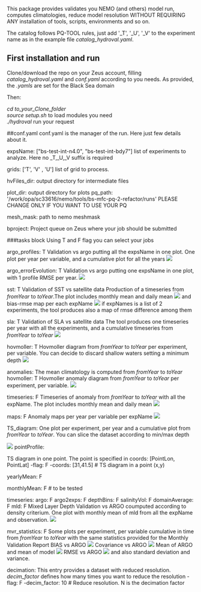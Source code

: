 This package provides validates you NEMO (and others) model run, computes climatologies, reduce model resolution WITHOUT REQUIRING ANY installation of tools, scripts, environments  and so on.

The catalog follows PQ-TOOL rules, just add '_T', '_U', '_V' to the experiment name as in the example file *catalog_hydroval.yaml*.

## First installation and run
Clone/download the repo on your Zeus account, filling *catalog_hydroval.yaml* and *conf.yaml* according to you needs.
As provided, the *.yamls* are set for the Black Sea domain  

Then:

*cd to_your_Clone_folder*
\
*source setup.sh* to load modules you need
\
*./hydroval* run your request



##conf.yaml
conf.yaml is the manager of the run.  Here just few details about it.

expsName: ["bs-test-int-n4.0", "bs-test-int-bdy7"] list of experiments to analyze. Here no _T,_U,_V suffix is required 

grids: ['T', 'V' , 'U']  list of grid to process. 

hvFiles_dir: output directory for intermediate files

plot_dir:  output directory for plots
pq_path: '/work/opa/sc33616/nemo/tools/bs-mfc-pq-2-refactor/runs' PLEASE CHANGE ONLY IF YOU WANT TO USE YOUR PQ

mesh_mask: path to nemo meshmask

bproject: Project queue on Zeus where your job should be submitted

###tasks block
Using T and F flag you can select your jobs

argo_profiles: T
Validation vs argo putting all the expsName in one plot. One plot per year per variable, and a cumulative plot for all the years
![](../../../Desktop/plots_main/profiles/bs-test-int-n4.0-bs-test-int-bdy7/allYears_Domain_Salinity.png)

argo_errorEvolution: T
Validation vs argo putting one expsName in one plot, with 1 profile RMSE per year.
![](../../../Desktop/plots_main/profiles/bs-test-int-n4.0-bs-test-int-bdy7/errorEvolution_bs-test-int-bdy7_salinity_2016-2019.png)

sst: T
Validation of SST vs satellite data
Production of a timeseries from *fromYear* to *toYear*.The plot includes monthly mean and daily mean 
![](../../../Desktop/plots_main/SST/bs-test-int-n4.0-bs-test-int-bdy7/2016-2018_ts.png)
and bias-rmse map per each expName
![](../../../Desktop/plots_main/SST/bs-test-int-n4.0-bs-test-int-bdy7/2016-2018mean_bs-test-int-bdy7_maps.png)
if expNames is a list of 2 experiments, the tool produces also a map of rmse difference among them

sla: T
Validation of SLA vs satellite data
The tool produces one timeseries per year with all the experiments, and a cumulative timeseries from *fromYear* to *toYear* 
![](../../../Desktop/plots_main/SLA/bs-test-int-n4.0-bs-test-int-bdy7/sla_rmse_2016-2018.png)

hovmoller: T
Hovmoller diagram from *fromYear* to *toYear* per experiment, per variable. You can decide to discard shallow waters setting a minimum depth
![](../../../Desktop/plots_main/hovmoller/bs-test-int-bdy7/hov_domain_salinity.png)

anomalies:
The mean climatology is computed from *fromYear* to *toYear* 
hovmoller: T
Hovmoller anomaly diagram from *fromYear* to *toYear* per experiment, per variable. 
![](../../../Desktop/plots_main/anomaly_hov/bs-test-int-n4.0/anomalyHov_domain_salinity.png)

timeseries: F
Timeseries of anomaly from *fromYear* to *toYear* with all the expName. The plot includes monthly mean and daily mean 
![](../../../Desktop/plots_main/anomaly_ts/bs-test-int-n4.0-bs-test-int-bdy7/anom_bs-test-int-n4.0-bs-test-int-bdy7_salinity_50-depth_timeseries.png)

maps: F
Anomaly maps per year per variable per expName
![](../../../Desktop/plots_main/anomaly_maps/bs-test-int-n4.0-bs-test-int-bdy7/mapAnom_salinity_2016_0m.png)


TS_diagram:
One plot per experiment, per year and a cumulative plot  from *fromYear* to *toYear*.
You can slice the dataset according to min/max depth 

![](../../../Desktop/plots_main/TS/bs-test-int-n4.0/bs-test-int-n4.0_2016_Domain_TS_mean.png)
pointProfile:

TS diagram in one point. The point is specified  in coords: [PointLon, PointLat]
  -flag: F
  -coords: [31,41.5] # TS diagram in a point (x,y)

yearlyMean: F

monthlyMean: F # to be tested

timeseries:
argo: F
argo2exps: F
depthBins: F
salinityVol: F
domainAverage: F
mld: F
Mixed Layer Depth Validation vs ARGO coumputed according to density criterium.
One plot with monthly mean of mld from all the expName and observation.
![](../../../Desktop/plots/MLD_ts/bs-test-int-n4.0-bs-test-int-bdy7/2016-2017_mld_stats.png)

mvr_statistics: F
Some plots per experiment, per variable cumulative in time from *fromYear* to *toYear* with the same statistics provided for the Monthly Validation Report
BIAS vs ARGO
![](../../../Desktop/plots/MVR/bs-test-int-bdy7/bs-test-int-bdy7_2016_salinity_BIAS.png)
Covariance vs ARGO
![](../../../Desktop/plots/MVR/bs-test-int-bdy7/bs-test-int-bdy7_2016_salinity_cov.png)
Mean of ARGO and mean of model
![](../../../Desktop/plots/MVR/bs-test-int-bdy7/bs-test-int-bdy7_2016_salinity_mean.png)
RMSE vs ARGO
![](../../../Desktop/plots/MVR/bs-test-int-bdy7/bs-test-int-bdy7_2016_salinity_MSE.png)
and also standard deviation and variance.

decimation:
This entry provides a dataset with reduced resolution. *decim_factor* defines how many times you want to reduce the resolution
-flag: F
-decim_factor: 10  # Reduce resolution. N is the decimation factor

